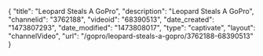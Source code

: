 {
    "title": "Leopard Steals A GoPro",
    "description": "Leopard Steals A GoPro",
    "channelid": "3762188",
    "videoid": "68390513",
    "date_created": "1473807293",
    "date_modified": "1473808017",
    "type": "captivate",
    "layout": "channelVideo",
    "url": "\/gopro\/leopard-steals-a-gopro\/3762188-68390513"
}